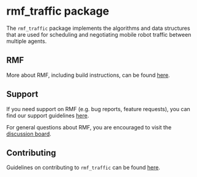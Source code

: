 # rmf\_traffic package

The `rmf_traffic` package implements the algorithms and data structures that are used for scheduling and negotiating mobile robot traffic between multiple agents.

## RMF

More about RMF, including build instructions, can be found [here](https://github.com/open-rmf/rmf).

## Support

If you need support on RMF (e.g. bug reports, feature requests), you can find our support guidelines [here](https://openrmf.readthedocs.io/en/latest/support/index.html).

For general questions about RMF, you are encouraged to visit the [discussion board](https://github.com/open-rmf/rmf/discussions).

## Contributing
Guidelines on contributing to `rmf_traffic` can be found [here](CONTRIBUTING.md).
